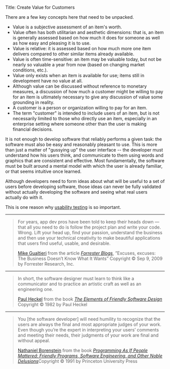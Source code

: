 Title: Create Value for Customers

There are a few key concepts here that need to be unpacked.

* Value is a subjective assessment of an item's worth.
* Value often has both utilitarian and aesthetic dimensions: that is, an item is generally assessed based on how much it does for someone as well as how easy and pleasing it is to use.
* Value is relative: it is assessed based on how much more one item delivers compared to other similar items already available.
* Value is often time-sensitive: an item may be valuable today, but not be nearly so valuable a year from now (based on changing market conditions, etc.).
* Value only exists when an item is available for use; items still in development have no value at all.
* Although value can be discussed without reference to monetary measures, a discussion of how much a customer might be willing to pay for an item is ultimately necessary to give any discussion of value some grounding in reality.
* A customer is a person or organization willing to pay for an item.
* The term "customer" is intended to include users of an item, but is not necessarily limited to those who directly use an item, especially in an enterprise setting where someone other than the user is making financial decisions.

It is not enough to develop software that reliably performs a given task: the software must also be easy and reasonably pleasant to use.  This is more than just a matter of "gussying up" the user interface -- the developer must understand how his users think, and communicate to them using words and graphics that are consistent and effective. Most fundamentally, the software must be built around a mental model with which the user is already familiar, or that seems intuitive once learned.

Although developers need to form ideas about what will be useful to a set of users before developing software, those ideas can never be fully validated without actually developing the software and seeing what real users actually do with it.

This is one reason why [usability testing][ut] is so important.

----

<blockquote>
<p>
For years, app dev pros have been told to keep their heads down &#8212; that all you need to do is follow the project plan and write your code. Wrong. Lift your head up, find your passion, understand the business and then use your technical creativity to make beautiful applications that users find useful, usable, and desirable.</p>

<footer>
<a href="https://www.forrester.com/Mike-Gualtieri">Mike Gualtieri</a> from the article <cite><a href="bibliography.html#gualtieri-2009">Forrester Blogs</a></cite>, &#8221;Excuses, excuses: The Business Doesn&#8217;t Know What It Wants&#8221; Copyright &copy; Sep 9, 2009 by Forrester Research, Inc.
</footer>
</blockquote>

----

<blockquote>
<p>
In short, the software designer must learn to think like a communicator and to practice an artistic craft as well as an engineering one.</p>

<footer>
<a href="http://en.wikipedia.org/wiki/Paul_Heckel">Paul Heckel</a> from the book <cite><a href="bibliography.html#heckel-1994">The Elements of Friendly Software Design</a></cite> Copyright &copy; 1982 by Paul Heckel
</footer>
</blockquote>

----

<blockquote>
<p>
You [the software developer] will need humility to recognize that the users are always the final and most appropriate judges of your work. Even though you&#8217;re the expert in interpreting your users&#8217; comments and meeting their needs, their judgments of your work are final and without appeal. </p>

<footer>
<a href="http://en.wikipedia.org/wiki/Nathaniel_Borenstein">Nathaniel Borenstein</a> from the book <cite><a href="bibliography.html#borenstein-1991">Programming As If People Mattered: Friendly Programs, Software Engineering, and Other Noble Delusions</a></cite>Copyright &copy; 1991 by Princeton University Press
</footer>
</blockquote>


[ut]: https://en.wikipedia.org/wiki/Usability_testing

